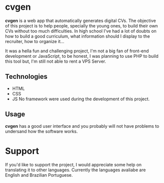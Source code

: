 # cvgen

**cvgen** is a web app that automatically generates digital CVs. The objective of this project is to help people,
specially the young ones, to build their own CVs without too much difficulties. In high school I've had a lot of doubts
on how to build a good curriculum, what information should I display to the recruiter, how to organize it...

It was a hella fun and challenging project, I'm not a big fan of front-end development or JavaScript, to be honest, I
was planning to use PHP to build this tool but, I'm still not able to rent a VPS Server.

## Technologies

+ HTML
+ CSS
+ JS
No framework were used during the development of this project.

## Usage
**cvgen** has a good user interface and you probably will not have problems to undersand how the software works.

# Support
If you'd like to support the project, I would appreciate some help on translating it to other languages. Currently
the languages avaliabe are English and Brazilian Portuguese.
